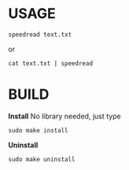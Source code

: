 # USAGE

```
speedread text.txt
```
or
```
cat text.txt | speedread
```

# BUILD

**Install**
No library needed, just type
```
sudo make install
```

**Uninstall**
```
sudo make uninstall
```
